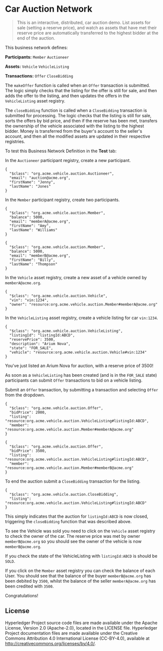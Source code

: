 # Car Auction Network

> This is an interactive, distributed, car auction demo. List assets for sale (setting a reserve price), and watch as assets that have met their reserve price are automatically transferred to the highest bidder at the end of the auction.

This business network defines:

**Participants:**
`Member` `Auctioneer`

**Assets:**
`Vehicle` `VehicleListing`

**Transactions:**
`Offer` `CloseBidding`

The `makeOffer` function is called when an `Offer` transaction is submitted. The logic simply checks that the listing for the offer is still for sale, and then adds the offer to the listing, and then updates the offers in the `VehicleListing` asset registry.

The `closeBidding` function is called when a `CloseBidding` transaction is submitted for processing. The logic checks that the listing is still for sale, sorts the offers by bid price, and then if the reserve has been met, transfers the ownership of the vehicle associated with the listing to the highest bidder. Money is transferred from the buyer's account to the seller's account, and then all the modified assets are updated in their respective registries.

To test this Business Network Definition in the **Test** tab:

In the `Auctioneer` participant registry, create a new participant.

```
{
  "$class": "org.acme.vehicle.auction.Auctioneer",
  "email": "auction@acme.org",
  "firstName": "Jenny",
  "lastName": "Jones"
}
```

In the `Member` participant registry, create two participants.

```
{
  "$class": "org.acme.vehicle.auction.Member",
  "balance": 5000,
  "email": "memberA@acme.org",
  "firstName": "Amy",
  "lastName": "Williams"
}
```

```
{
  "$class": "org.acme.vehicle.auction.Member",
  "balance": 5000,
  "email": "memberB@acme.org",
  "firstName": "Billy",
  "lastName": "Thompson"
}
```

In the `Vehicle` asset registry, create a new asset of a vehicle owned by `memberA@acme.org`.

```
{
  "$class": "org.acme.vehicle.auction.Vehicle",
  "vin": "vin:1234",
  "owner": "resource:org.acme.vehicle.auction.Member#memberA@acme.org"
}
```

In the `VehicleListing` asset registry, create a vehicle listing for car `vin:1234`.

```
{
  "$class": "org.acme.vehicle.auction.VehicleListing",
  "listingId": "listingId:ABCD",
  "reservePrice": 3500,
  "description": "Arium Nova",
  "state": "FOR_SALE",
  "vehicle": "resource:org.acme.vehicle.auction.Vehicle#vin:1234"
}
```

You've just listed an Arium Nova for auction, with a reserve price of 3500!

As soon as a `VehicleListing` has been created (and is in the `FOR_SALE` state) participants can submit `Offer` transactions to bid on a vehicle listing.

Submit an `Offer` transaction, by submitting a transaction and selecting `Offer` from the dropdown.

```
{
  "$class": "org.acme.vehicle.auction.Offer",
  "bidPrice": 2000,
  "listing": "resource:org.acme.vehicle.auction.VehicleListing#listingId:ABCD",
  "member": "resource:org.acme.vehicle.auction.Member#memberA@acme.org"
}
```

```
{
  "$class": "org.acme.vehicle.auction.Offer",
  "bidPrice": 3500,
  "listing": "resource:org.acme.vehicle.auction.VehicleListing#listingId:ABCD",
  "member": "resource:org.acme.vehicle.auction.Member#memberB@acme.org"
}
```

To end the auction submit a `CloseBidding` transaction for the listing.

```
{
  "$class": "org.acme.vehicle.auction.CloseBidding",
  "listing": "resource:org.acme.vehicle.auction.VehicleListing#listingId:ABCD"
}
```

This simply indicates that the auction for `listingId:ABCD` is now closed, triggering the `closeBidding` function that was described above.

To see the Vehicle was sold you need to click on the `Vehicle` asset registry to check the owner of the car. The reserve price was met by owner `memberB@acme.org` so you should see the owner of the vehicle is now `memberB@acme.org`.

If you check the state of the VehicleListing with `listingId:ABCD` is should be `SOLD`.

If you click on the `Member` asset registry you can check the balance of each User. You should see that the balance of the buyer `memberB@acme.org` has been debited by `3500`, whilst the balance of the seller `memberA@acme.org` has been credited with `3500`.

Congratulations!

## License <a name="license"></a>
Hyperledger Project source code files are made available under the Apache License, Version 2.0 (Apache-2.0), located in the LICENSE file. Hyperledger Project documentation files are made available under the Creative Commons Attribution 4.0 International License (CC-BY-4.0), available at http://creativecommons.org/licenses/by/4.0/.